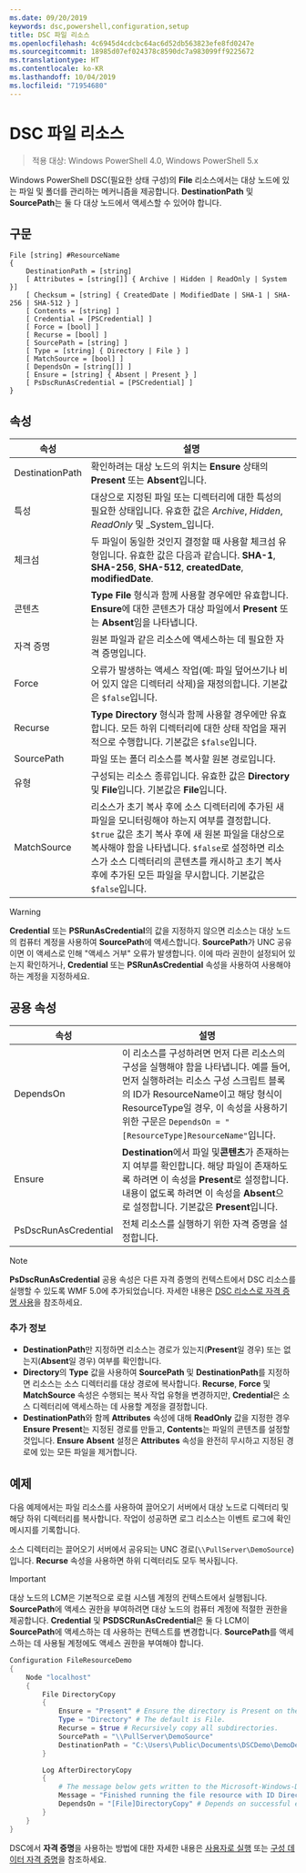 ```yaml
---
ms.date: 09/20/2019
keywords: dsc,powershell,configuration,setup
title: DSC 파일 리소스
ms.openlocfilehash: 4c6945d4cdcbc64ac6d52db563823efe8fd0247e
ms.sourcegitcommit: 18985d07ef024378c8590dc7a983099ff9225672
ms.translationtype: HT
ms.contentlocale: ko-KR
ms.lasthandoff: 10/04/2019
ms.locfileid: "71954680"
---
```

# <a name="dsc-file-resource"></a>DSC 파일 리소스

> 적용 대상: Windows PowerShell 4.0, Windows PowerShell 5.x

Windows PowerShell DSC(필요한 상태 구성)의 **File** 리소스에서는 대상 노드에 있는 파일 및 폴더를 관리하는 메커니즘을 제공합니다. **DestinationPath** 및 **SourcePath**는 둘 다 대상 노드에서 액세스할 수 있어야 합니다.

## <a name="syntax"></a>구문

```Syntax
File [string] #ResourceName
{
    DestinationPath = [string]
    [ Attributes = [string[]] { Archive | Hidden | ReadOnly | System }]
    [ Checksum = [string] { CreatedDate | ModifiedDate | SHA-1 | SHA-256 | SHA-512 } ]
    [ Contents = [string] ]
    [ Credential = [PSCredential] ]
    [ Force = [bool] ]
    [ Recurse = [bool] ]
    [ SourcePath = [string] ]
    [ Type = [string] { Directory | File } ]
    [ MatchSource = [bool] ]
    [ DependsOn = [string[]] ]
    [ Ensure = [string] { Absent | Present } ]
    [ PsDscRunAsCredential = [PSCredential] ]
}
```

## <a name="properties"></a>속성

|속성 |설명 |
|---|---|
|DestinationPath |확인하려는 대상 노드의 위치는 **Ensure** 상태의 **Present** 또는 **Absent**입니다. |
|특성 |대상으로 지정된 파일 또는 디렉터리에 대한 특성의 필요한 상태입니다. 유효한 값은 _Archive_, _Hidden_, _ReadOnly_ 및 _System_입니다. |
|체크섬 |두 파일이 동일한 것인지 결정할 때 사용할 체크섬 유형입니다. 유효한 값은 다음과 같습니다. **SHA-1**, **SHA-256**, **SHA-512**, **createdDate**, **modifiedDate**. |
|콘텐츠 |**Type** **File** 형식과 함께 사용할 경우에만 유효합니다. **Ensure**에 대한 콘텐츠가 대상 파일에서 **Present** 또는 **Absent**임을 나타냅니다. |
|자격 증명 |원본 파일과 같은 리소스에 액세스하는 데 필요한 자격 증명입니다. |
|Force |오류가 발생하는 액세스 작업(예: 파일 덮어쓰기나 비어 있지 않은 디렉터리 삭제)을 재정의합니다. 기본값은 `$false`입니다. |
|Recurse |**Type** **Directory** 형식과 함께 사용할 경우에만 유효합니다. 모든 하위 디렉터리에 대한 상태 작업을 재귀적으로 수행합니다. 기본값은 `$false`입니다. |
|SourcePath |파일 또는 폴더 리소스를 복사할 원본 경로입니다. |
|유형 |구성되는 리소스 종류입니다. 유효한 값은 **Directory** 및 **File**입니다. 기본값은 **File**입니다. |
|MatchSource |리소스가 초기 복사 후에 소스 디렉터리에 추가된 새 파일을 모니터링해야 하는지 여부를 결정합니다. `$true` 값은 초기 복사 후에 새 원본 파일을 대상으로 복사해야 함을 나타냅니다. `$false`로 설정하면 리소스가 소스 디렉터리의 콘텐츠를 캐시하고 초기 복사 후에 추가된 모든 파일을 무시합니다. 기본값은 `$false`입니다. |

> [!WARNING]
> **Credential** 또는 **PSRunAsCredential**의 값을 지정하지 않으면 리소스는 대상 노드의 컴퓨터 계정을 사용하여 **SourcePath**에 액세스합니다. **SourcePath**가 UNC 공유이면 이 액세스로 인해 "액세스 거부" 오류가 발생합니다. 이에 따라 권한이 설정되어 있는지 확인하거나, **Credential** 또는 **PSRunAsCredential** 속성을 사용하여 사용해야 하는 계정을 지정하세요.

## <a name="common-properties"></a>공용 속성

|속성 |설명 |
|---|---|
|DependsOn |이 리소스를 구성하려면 먼저 다른 리소스의 구성을 실행해야 함을 나타냅니다. 예를 들어, 먼저 실행하려는 리소스 구성 스크립트 블록의 ID가 ResourceName이고 해당 형식이 ResourceType일 경우, 이 속성을 사용하기 위한 구문은 `DependsOn = "[ResourceType]ResourceName"`입니다. |
|Ensure |**Destination**에서 파일 및**콘텐츠**가 존재하는지 여부를 확인합니다. 해당 파일이 존재하도록 하려면 이 속성을 **Present**로 설정합니다. 내용이 없도록 하려면 이 속성을 **Absent**으로 설정합니다. 기본값은 **Present**입니다. |
|PsDscRunAsCredential |전체 리소스를 실행하기 위한 자격 증명을 설정합니다. |

> [!NOTE]
> **PsDscRunAsCredential** 공용 속성은 다른 자격 증명의 컨텍스트에서 DSC 리소스를 실행할 수 있도록 WMF 5.0에 추가되었습니다. 자세한 내용은 [ DSC 리소스로 자격 증명 사용](../../../configurations/runasuser.md)을 참조하세요.

### <a name="additional-information"></a>추가 정보

- **DestinationPath**만 지정하면 리소스는 경로가 있는지(**Present**일 경우) 또는 없는지(**Absent**일 경우) 여부를 확인합니다.
- **Directory**의 **Type** 값을 사용하여 **SourcePath** 및 **DestinationPath**를 지정하면 리소스는 소스 디렉터리를 대상 경로에 복사합니다. **Recurse**, **Force** 및 **MatchSource** 속성은 수행되는 복사 작업 유형을 변경하지만, **Credential**은 소스 디렉터리에 액세스하는 데 사용할 계정을 결정합니다.
- **DestinationPath**와 함께 **Attributes** 속성에 대해 **ReadOnly** 값을 지정한 경우 **Ensure** **Present**는 지정된 경로를 만들고, **Contents**는 파일의 콘텐츠를 설정할 것입니다. **Ensure** **Absent** 설정은 **Attributes** 속성을 완전히 무시하고 지정된 경로에 있는 모든 파일을 제거합니다.

## <a name="example"></a>예제

다음 예제에서는 파일 리소스를 사용하여 끌어오기 서버에서 대상 노드로 디렉터리 및 해당 하위 디렉터리를 복사합니다. 작업이 성공하면 로그 리소스는 이벤트 로그에 확인 메시지를 기록합니다.

소스 디렉터리는 끌어오기 서버에서 공유되는 UNC 경로(`\\PullServer\DemoSource`)입니다. **Recurse** 속성을 사용하면 하위 디렉터리도 모두 복사됩니다.

> [!IMPORTANT]
> 대상 노드의 LCM은 기본적으로 로컬 시스템 계정의 컨텍스트에서 실행됩니다. **SourcePath**에 액세스 권한을 부여하려면 대상 노드의 컴퓨터 계정에 적절한 권한을 제공합니다. **Credential** 및 **PSDSCRunAsCredential**은 둘 다 LCM이 **SourcePath**에 액세스하는 데 사용하는 컨텍스트를 변경합니다. **SourcePath**를 액세스하는 데 사용될 계정에도 액세스 권한을 부여해야 합니다.

```powershell
Configuration FileResourceDemo
{
    Node "localhost"
    {
        File DirectoryCopy
        {
            Ensure = "Present" # Ensure the directory is Present on the target node.
            Type = "Directory" # The default is File.
            Recurse = $true # Recursively copy all subdirectories.
            SourcePath = "\\PullServer\DemoSource"
            DestinationPath = "C:\Users\Public\Documents\DSCDemo\DemoDestination"
        }

        Log AfterDirectoryCopy
        {
            # The message below gets written to the Microsoft-Windows-Desired State Configuration/Analytic log
            Message = "Finished running the file resource with ID DirectoryCopy"
            DependsOn = "[File]DirectoryCopy" # Depends on successful execution of the File resource.
        }
    }
}
```

DSC에서 **자격 증명**을 사용하는 방법에 대한 자세한 내용은 [사용자로 실행](../../../configurations/runAsUser.md) 또는 [구성 데이터 자격 증명](../../../configurations/configDataCredentials.md)을 참조하세요.